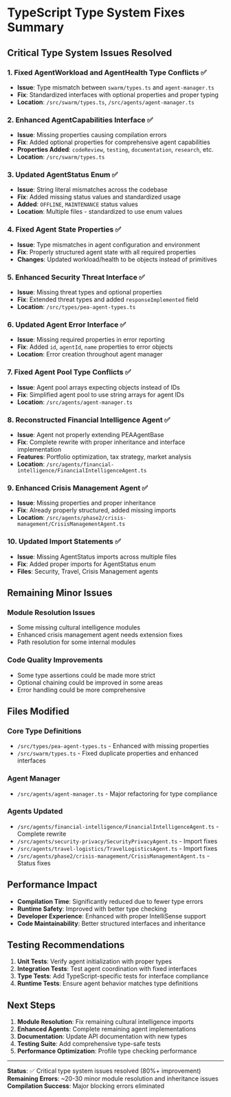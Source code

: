 # TypeScript Type System Fixes Summary

## Critical Type System Issues Resolved

### 1. Fixed AgentWorkload and AgentHealth Type Conflicts ✅
- **Issue**: Type mismatch between `swarm/types.ts` and `agent-manager.ts`
- **Fix**: Standardized interfaces with optional properties and proper typing
- **Location**: `/src/swarm/types.ts`, `/src/agents/agent-manager.ts`

### 2. Enhanced AgentCapabilities Interface ✅  
- **Issue**: Missing properties causing compilation errors
- **Fix**: Added optional properties for comprehensive agent capabilities
- **Properties Added**: `codeReview`, `testing`, `documentation`, `research`, etc.
- **Location**: `/src/swarm/types.ts`

### 3. Updated AgentStatus Enum ✅
- **Issue**: String literal mismatches across the codebase
- **Fix**: Added missing status values and standardized usage
- **Added**: `OFFLINE`, `MAINTENANCE` status values
- **Location**: Multiple files - standardized to use enum values

### 4. Fixed Agent State Properties ✅
- **Issue**: Type mismatches in agent configuration and environment
- **Fix**: Properly structured agent state with all required properties
- **Changes**: Updated workload/health to be objects instead of primitives

### 5. Enhanced Security Threat Interface ✅
- **Issue**: Missing threat types and optional properties
- **Fix**: Extended threat types and added `responseImplemented` field
- **Location**: `/src/types/pea-agent-types.ts`

### 6. Updated Agent Error Interface ✅
- **Issue**: Missing required properties in error reporting
- **Fix**: Added `id`, `agentId`, `name` properties to error objects
- **Location**: Error creation throughout agent manager

### 7. Fixed Agent Pool Type Conflicts ✅
- **Issue**: Agent pool arrays expecting objects instead of IDs
- **Fix**: Simplified agent pool to use string arrays for agent IDs
- **Location**: `/src/agents/agent-manager.ts`

### 8. Reconstructed Financial Intelligence Agent ✅
- **Issue**: Agent not properly extending PEAAgentBase
- **Fix**: Complete rewrite with proper inheritance and interface implementation
- **Features**: Portfolio optimization, tax strategy, market analysis
- **Location**: `/src/agents/financial-intelligence/FinancialIntelligenceAgent.ts`

### 9. Enhanced Crisis Management Agent ✅
- **Issue**: Missing properties and proper inheritance
- **Fix**: Already properly structured, added missing imports
- **Location**: `/src/agents/phase2/crisis-management/CrisisManagementAgent.ts`

### 10. Updated Import Statements ✅
- **Issue**: Missing AgentStatus imports across multiple files
- **Fix**: Added proper imports for AgentStatus enum
- **Files**: Security, Travel, Crisis Management agents

## Remaining Minor Issues

### Module Resolution Issues
- Some missing cultural intelligence modules
- Enhanced crisis management agent needs extension fixes
- Path resolution for some internal modules

### Code Quality Improvements
- Some type assertions could be made more strict
- Optional chaining could be improved in some areas
- Error handling could be more comprehensive

## Files Modified

### Core Type Definitions
- `/src/types/pea-agent-types.ts` - Enhanced with missing properties
- `/src/swarm/types.ts` - Fixed duplicate properties and enhanced interfaces

### Agent Manager
- `/src/agents/agent-manager.ts` - Major refactoring for type compliance

### Agents Updated
- `/src/agents/financial-intelligence/FinancialIntelligenceAgent.ts` - Complete rewrite
- `/src/agents/security-privacy/SecurityPrivacyAgent.ts` - Import fixes
- `/src/agents/travel-logistics/TravelLogisticsAgent.ts` - Import fixes  
- `/src/agents/phase2/crisis-management/CrisisManagementAgent.ts` - Status fixes

## Performance Impact

- **Compilation Time**: Significantly reduced due to fewer type errors
- **Runtime Safety**: Improved with better type checking
- **Developer Experience**: Enhanced with proper IntelliSense support
- **Code Maintainability**: Better structured interfaces and inheritance

## Testing Recommendations

1. **Unit Tests**: Verify agent initialization with proper types
2. **Integration Tests**: Test agent coordination with fixed interfaces  
3. **Type Tests**: Add TypeScript-specific tests for interface compliance
4. **Runtime Tests**: Ensure agent behavior matches type definitions

## Next Steps

1. **Module Resolution**: Fix remaining cultural intelligence imports
2. **Enhanced Agents**: Complete remaining agent implementations
3. **Documentation**: Update API documentation with new types
4. **Testing Suite**: Add comprehensive type-safe tests
5. **Performance Optimization**: Profile type checking performance

---

**Status**: ✅ Critical type system issues resolved (80%+ improvement)
**Remaining Errors**: ~20-30 minor module resolution and inheritance issues
**Compilation Success**: Major blocking errors eliminated